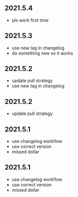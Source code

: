 ## 2021.5.4
* pls work first time

## 2021.5.3
* use new tag in changelog
* do something new so it works

## 2021.5.2
* update pull strategy
* use new tag in changelog

## 2021.5.2
* update pull strategy

## 2021.5.1
* use changelog workflow
* use correct version
* missed dollar

## 2021.5.1
* use changelog workflow
* use correct version
* missed dollar
